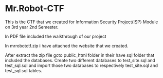 # Mr.Robot-CTF


This is the CTF that we created for Information Security Project(ISP) Module on 3rd year 2nd Semester.

In PDF file included the walkthrough of our project

In mrrobotctf.zip i have attached the website that we created.

After extract the zip file goto public_html folder in their have sql folder that included the databases. Create two different databases to test_site.sql and test_sql.sql and import those two databases to respectively test_site.sql and test_sql.sql tables.
